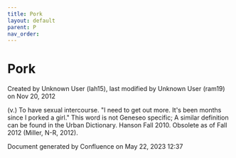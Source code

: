 ```yaml
---
title: Pork
layout: default
parent: P
nav_order:
---
```


# Pork

Created by  Unknown User (lah15), last modified by  Unknown User (ram19) on Nov 20, 2012

(v.) To have sexual intercourse. &quot;I need to get out more. It's been months since I porked a girl.&quot; This word is not Geneseo specific; A similar definition can be found in the Urban Dictionary. Hanson Fall 2010. Obsolete as of Fall 2012 (Miller, N-R, 2012).

Document generated by Confluence on May 22, 2023 12:37



